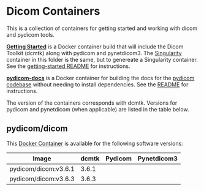 # Dicom Containers

This is a collection of containers for getting started and working with dicom and pydicom tools. 

**[Getting Started](getting-started)** is a Docker container build that will include the Dicom Toolkit (dcmtk) along with pydicom and pynetdicom3. The [Singularity](Singularity) container in this folder is the same, but to genereate a Singularity container. See the [getting-started README](getting-started/README.md) for instructions.

**[pydicom-docs](pydicom-docs)** is a Docker container for building the docs for the [pydicom codebase](https://www.github.com/pydicom/pydicom) without needing to install dependencies. See the [README](pydicom-docs/README.md) for instructions.

The version of the containers corresponds with dcmtk. Versions for pydicom
and pynetdicom (when applicable) are listed in the table below.

## pydicom/dicom

This [Docker Container]() is available for the following software versions:

|Image                  | dcmtk        | Pydicom | Pynetdicom3 |
|---------------------- |--------------|---------|-------------|
| pydicom/dicom:v3.6.1  | 3.6.1        |         |             |
| pydicom/dicom:v3.6.3  | 3.6.3        |         |             |

